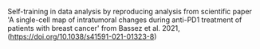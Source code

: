 Self-training in data analysis by reproducing analysis from scientific paper 'A single-cell map of intratumoral changes during anti-PD1 treatment of patients with breast cancer'
from Bassez et al. 2021, (https://doi.org/10.1038/s41591-021-01323-8)
